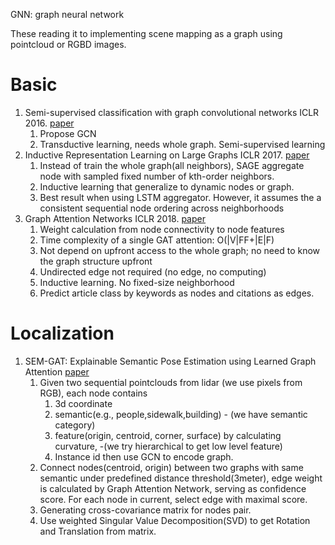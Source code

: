 GNN: graph neural network

These reading it to implementing scene mapping as a graph using pointcloud or RGBD images.

# Basic

1. Semi-supervised classification with graph convolutional networks ICLR 2016. [paper](https://arxiv.org/pdf/1609.02907.pdf) 
   1. Propose GCN
   2. Transductive learning, needs whole graph. Semi-supervised learning
2. Inductive Representation Learning on Large Graphs ICLR 2017. [paper](https://arxiv.org/pdf/1706.02216.pdf) 
   1. Instead of train the whole graph(all neighbors), SAGE aggregate node with sampled fixed number of  kth-order neighbors. 
   2. Inductive learning that generalize to dynamic nodes or graph.
   3. Best result when using LSTM aggregator. However, it assumes the a consistent sequential node ordering across neighborhoods
3. Graph Attention Networks ICLR 2018. [paper](https://arxiv.org/pdf/1710.10903.pdf)
   1. Weight calculation from node connectivity to node features
   2. Time complexity of a single GAT attention: O(|V|FF+|E|F)
   3. Not depend on upfront access to the whole graph; no need to know the graph structure upfront
   4. Undirected edge not required (no edge, no computing)
   5. Inductive learning. No fixed-size neighborhood
   6. Predict article class by keywords as nodes and citations as edges.

# Localization

1. SEM-GAT: Explainable Semantic Pose Estimation using Learned Graph Attention [paper](https://arxiv.org/pdf/2308.03718.pdf) 
   1. Given two sequential pointclouds from lidar (we use pixels from RGB), each node contains
      1. 3d coordinate
      2. semantic(e.g., people,sidewalk,building) - (we have semantic category)
      3. feature(origin, centroid, corner, surface) by calculating curvature, -(we try hierarchical to get low level feature)
      4. Instance id
then use GCN to encode graph.
   2. Connect nodes(centroid, origin) between two graphs with same semantic under predefined distance threshold(3meter), edge weight is calculated by Graph Attention Network, serving as confidence score. For each node in current, select edge with maximal score.
   3. Generating cross-covariance matrix for nodes pair.
   4. Use weighted Singular Value Decomposition(SVD) to get Rotation and Translation from matrix.
